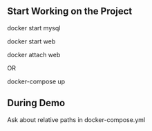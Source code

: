 ## Start Working on the Project

docker start mysql

docker start web

docker attach web

OR

docker-compose up


## During Demo

Ask about relative paths in docker-compose.yml
